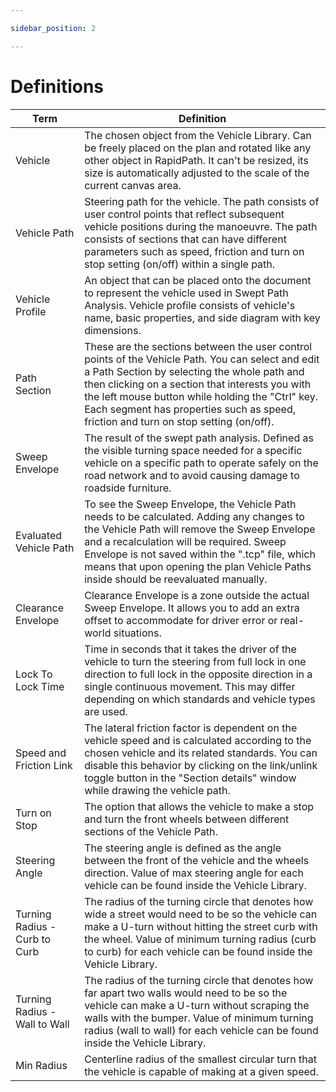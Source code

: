 ```yaml
---

sidebar_position: 2

---
```

# Definitions

Term |Definition
--- | ---
Vehicle | The chosen object from the Vehicle Library. Can be freely placed on the plan and rotated like any other object in RapidPath. It can't be resized, its size is automatically adjusted to the scale of the current canvas area.
Vehicle Path | Steering path for the vehicle. The path consists of user control points that reflect subsequent vehicle positions during the manoeuvre. The path consists of sections that can have different parameters such as speed, friction and turn on stop setting (on/off) within a single path.
Vehicle Profile | An object that can be placed onto the document to represent the vehicle used in Swept Path Analysis. Vehicle profile consists of vehicle's name, basic properties, and side diagram with key dimensions.
Path Section | These are the sections between the user control points of the Vehicle Path. You can select and edit a Path Section by selecting the whole path and then clicking on a section that interests you with the left mouse button while holding the "Ctrl" key. Each segment has properties such as speed, friction and turn on stop setting (on/off).
Sweep Envelope | The result of the swept path analysis. Defined as the visible turning space needed for a specific vehicle on a specific path to operate safely on the road network and to avoid causing damage to roadside furniture.
Evaluated Vehicle Path | To see the Sweep Envelope, the Vehicle Path needs to be calculated. Adding any changes to the Vehicle Path will remove the Sweep Envelope and a recalculation will be required. Sweep Envelope is not saved within the ".tcp" file, which means that upon opening the plan Vehicle Paths inside should be reevaluated manually.
Clearance Envelope | Clearance Envelope is a zone outside the actual Sweep Envelope. It allows you to add an extra offset to accommodate for driver error or real-world situations.
Lock To Lock Time | Time in seconds that it takes the driver of the vehicle to turn the steering from full lock in one direction to full lock in the opposite direction in a single continuous movement. This may differ depending on which standards and vehicle types are used.
Speed and Friction Link | The lateral friction factor is dependent on the vehicle speed and is calculated according to the chosen vehicle and its related standards. You can disable this behavior by clicking on the link/unlink toggle button in the "Section details" window while drawing the vehicle path.
Turn on Stop | The option that allows the vehicle to make a stop and turn the front wheels between different sections of the Vehicle Path.
Steering Angle | The steering angle is defined as the angle between the front of the vehicle and the wheels direction. Value of max steering angle for each vehicle can be found inside the Vehicle Library.
Turning Radius - Curb to Curb | The radius of the turning circle that denotes how wide a street would need to be so the vehicle can make a U-turn without hitting the street curb with the wheel. Value of minimum turning radius (curb to curb) for each vehicle can be found inside the Vehicle Library.
Turning Radius - Wall to Wall | The radius of the turning circle that denotes how far apart two walls would need to be so the vehicle can make a U-turn without scraping the walls with the bumper. Value of minimum turning radius (wall to wall) for each vehicle can be found inside the Vehicle Library.
Min Radius | Centerline radius of the smallest circular turn that the vehicle is capable of making at a given speed.
